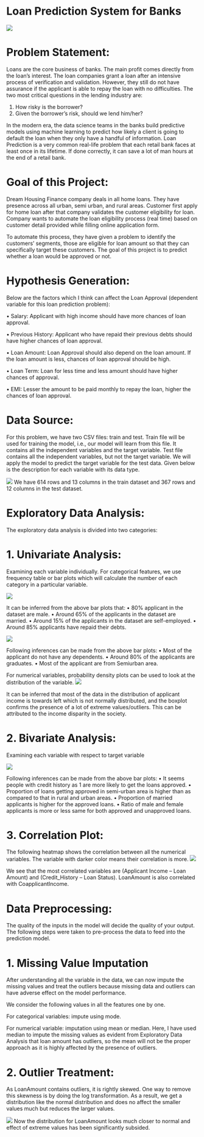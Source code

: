 # Loan Prediction System for Banks
![](Images/1.%20Loan%20Prediction%20System.png.png)


# Problem Statement:
Loans are the core business of banks. The main profit comes directly from the loan’s interest. The loan companies grant a loan after an intensive process of verification and validation. However, they still do not have assurance if the applicant is able to repay the loan with no difficulties.
The two most critical questions in the lending industry are: 
1) How risky is the borrower? 
2) Given the borrower’s risk, should we lend him/her?

In the modern era, the data science teams in the banks build predictive models using machine learning to predict how likely a client is going to default the loan when they only have a handful of information.
Loan Prediction is a very common real-life problem that each retail bank faces at least once in its lifetime. If done correctly, it can save a lot of man hours at the end of a retail bank.

# Goal of this Project:
Dream Housing Finance company deals in all home loans. They have presence across all urban, semi urban, and rural areas. Customer first apply for home loan after that company validates the customer eligibility for loan. Company wants to automate the loan eligibility process (real time) based on customer detail provided while filling online application form. 

To automate this process, they have given a problem to identify the customers’ segments, those are eligible for loan amount so that they can specifically target these customers. The goal of this project is to predict whether a loan would be approved or not.

# Hypothesis Generation:
Below are the factors which I think can affect the Loan Approval (dependent variable for this loan prediction problem):

•	Salary: Applicant with high income should have more chances of loan approval.

•	Previous History: Applicant who have repaid their previous debts should have higher chances of loan approval.

•	Loan Amount: Loan Approval should also depend on the loan amount. If the loan amount is less, chances of loan approval should be high.

•	Loan Term: Loan for less time and less amount should have higher chances of approval.

•	EMI: Lesser the amount to be paid monthly to repay the loan, higher the chances of loan approval.

# Data Source:
For this problem, we have two CSV files: train and test.
Train file will be used for training the model, i.e., our model will learn from this file. It contains all the independent variables and the target variable.
Test file contains all the independent variables, but not the target variable. We will apply the model to predict the target variable for the test data.
Given below is the description for each variable with its data type.

![](Images/Images/2.%20Data%20Dictionary.png)
We have 614 rows and 13 columns in the train dataset and 367 rows and 12 columns in the test dataset.


# Exploratory Data Analysis:
The exploratory data analysis is divided into two categories:

# 1.	Univariate Analysis: 
Examining each variable individually. 
For categorical features, we use frequency table or bar plots which will calculate the number of each category in a particular variable.

![](Images/3.%20Univariate%20Analysis_1.png)

It can be inferred from the above bar plots that:
•	80% applicant in the dataset are male.
•	Around 65% of the applicants in the dataset are married.
•	Around 15% of the applicants in the dataset are self-employed.
•	Around 85% applicants have repaid their debts.

![](Images/4.%20Univariate%20Analysis_2.png)

Following inferences can be made from the above bar plots:
•	Most of the applicant do not have any dependents.
•	Around 80% of the applicants are graduates.
•	Most of the applicant are from Semiurban area.

For numerical variables, probability density plots can be used to look at the distribution of the variable.
![](Images/5.%20Univariate%20Analysis_3.png)

It can be inferred that most of the data in the distribution of applicant income is towards left which is not normally distributed, and the boxplot confirms the presence of a lot of extreme values/outliers. This can be attributed to the income disparity in the society. 


# 2.	Bivariate Analysis: 
Examining each variable with respect to target variable

![](Images/6.%20Bivariate%20Analysis.jpg)

Following inferences can be made from the above bar plots:
•	It seems people with credit history as 1 are more likely to get the loans approved.
•	Proportion of loans getting approved in semi-urban area is higher than as compared to that in rural and urban areas.
•	Proportion of married applicants is higher for the approved loans.
•	Ratio of male and female applicants is more or less same for both approved and unapproved loans.

# 3.	Correlation Plot:
The following heatmap shows the correlation between all the numerical variables. The variable with darker color means their correlation is more.
![](Images/7.%20Correlation%20Plot.png)

We see that the most correlated variables are (Applicant Income – Loan Amount) and (Credit_History – Loan Status). 
LoanAmount is also correlated with CoapplicantIncome.


# Data Preprocessing:
The quality of the inputs in the model will decide the quality of your output. The following steps were taken to pre-process the data to feed into the prediction model.
# 1.	Missing Value Imputation
After understanding all the variable in the data, we can now impute the missing values and treat the outliers because missing data and outliers can have adverse effect on the model performance. 

We consider the following values in all the features one by one.

For categorical variables: impute using mode.

For numerical variable: imputation using mean or median. Here, I have used median to impute the missing values as evident from Exploratory Data Analysis that loan amount has outliers, so the mean will not be the proper approach as it is highly affected by the presence of outliers.

# 2.	Outlier Treatment:
As LoanAmount contains outliers, it is rightly skewed. One way to remove this skewness is by doing the log transformation. As a result, we get a distribution like the normal distribution and does no affect the smaller values much but reduces the larger values.

![](Images/8.%20Outlier%20Treatment.png)
Now the distribution for LoanAmount looks much closer to normal and effect of extreme values has been significantly subsided. 

